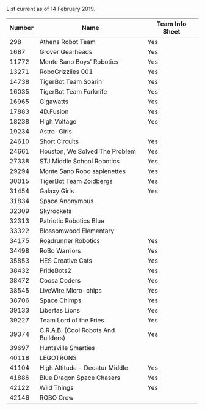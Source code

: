 List current as of 14 February 2019.

| Number | Name | Team Info Sheet |
| ------ | ---- | --------------- |
|   298 | Athens Robot Team | Yes |
|  1687 | Grover Gearheads | Yes |
| 11772 | Monte Sano Boys' Robotics | Yes |
| 13271 | RoboGrizzlies 001 | Yes |
| 14738 | TigerBot Team Soarin' | Yes | 	
| 16035 | TigerBot Team Forknife | Yes |
| 16965 | Gigawatts | Yes |
| 17883 | 4D.Fusion | Yes |
| 18238 | High Voltage | Yes |
| 19234 | Astro-Girls | |
| 24610 | Short Circuits | Yes |
| 24661 | Houston, We Solved The Problem | Yes |
| 27338 | STJ Middle School Robotics | Yes |
| 29294 | Monte Sano Robo sapienettes | Yes |
| 30015 | TigerBot Team Zoidbergs | Yes |
| 31454 | Galaxy Girls | Yes |
| 31834 | Space Anonymous | |
| 32309 | Skyrockets | |
| 32313 | Patriotic Robotics Blue | |
| 33322 | Blossomwood Elementary | |
| 34175 | Roadrunner Robotics | Yes |
| 34498 | RoBo Warriors | Yes |
| 35853 | HES Creative Cats | Yes |
| 38432 | PrideBots2 | Yes |
| 38472 | Coosa Coders | Yes |
| 38545 | LiveWire Micro-chips | Yes |
| 38706 | Space Chimps | Yes |
| 39133 | Libertas Lions | Yes |
| 39227 | Team Lord of the Fries | Yes |
| 39374 | C.R.A.B. (Cool Robots And Builders) | Yes |
| 39697 | Huntsville Smarties | |
| 40118 | LEGOTRONS | |
| 41104 | High Altitude - Decatur Middle | Yes |	
| 41886 | Blue Dragon Space Chasers | Yes |
| 42122 | Wild Things | Yes |
| 42146 | ROBO Crew | |
